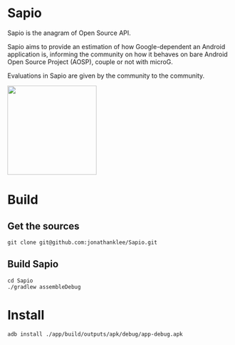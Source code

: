 # Sapio

Sapio is the anagram of Open Source API.

Sapio aims to provide an estimation of how Google-dependent an Android application is, informing the community on how it behaves on bare Android Open Source Project (AOSP), couple or not with microG.

Evaluations in Sapio are given by the community to the community.

<p><img src="https://github.com/jonathanklee/Sapio/blob/main/screenshot.png" width="200"/>

# Build
## Get the sources

```
git clone git@github.com:jonathanklee/Sapio.git
```
## Build Sapio
```
cd Sapio
./gradlew assembleDebug
````
# Install
```
adb install ./app/build/outputs/apk/debug/app-debug.apk
```
